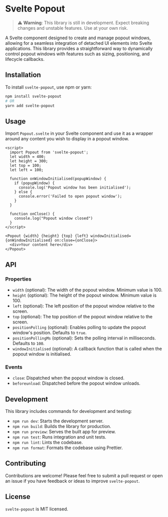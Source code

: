 # Svelte Popout

> :warning: **Warning**: This library is still in development. Expect breaking changes and unstable features. Use at your own risk.

A Svelte component designed to create and manage popout windows, allowing for a seamless integration of detached UI elements into Svelte applications. This library provides a straightforward way to dynamically control popout windows with features such as sizing, positioning, and lifecycle callbacks.

## Installation

To install `svelte-popout`, use npm or yarn:

```bash
npm install svelte-popout
# OR
yarn add svelte-popout
```

## Usage

Import `Popout.svelte` in your Svelte component and use it as a wrapper around any content you wish to display in a popout window.

```svelte
<script>
  import Popout from 'svelte-popout';
  let width = 400;
  let height = 300;
  let top = 100;
  let left = 100;

  function onWindowInitialised(popupWindow) {
    if (popupWindow) {
      console.log('Popout window has been initialised');
    } else {
      console.error('Failed to open popout window');
    }
  }

  function onClose() {
    console.log("Popout window closed")
  }
</script>

<Popout {width} {height} {top} {left} windowInitialised={onWindowInitialised} on:close={onClose}>
  <div>Your content here</div>
</Popout>
```

## API

### Properties

- `width` (optional): The width of the popout window. Minimum value is 100.
- `height` (optional): The height of the popout window. Minimum value is 100.
- `left` (optional): The left position of the popout window relative to the screen.
- `top` (optional): The top position of the popout window relative to the screen.
- `positionPolling` (optional): Enables polling to update the popout window's position. Defaults to `true`.
- `positionPollingMs` (optional): Sets the polling interval in milliseconds. Defaults to `100`.
- `windowInitialised` (optional): A callback function that is called when the popout window is initialised.

### Events

- `close`: Dispatched when the popout window is closed.
- `beforeunload`: Dispatched before the popout window unloads.

## Development

This library includes commands for development and testing:

- `npm run dev`: Starts the development server.
- `npm run build`: Builds the library for production.
- `npm run preview`: Serves the built app for preview.
- `npm run test`: Runs integration and unit tests.
- `npm run lint`: Lints the codebase.
- `npm run format`: Formats the codebase using Prettier.

## Contributing

Contributions are welcome! Please feel free to submit a pull request or open an issue if you have feedback or ideas to improve `svelte-popout`.

## License

`svelte-popout` is MIT licensed.